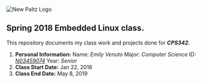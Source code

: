 ![New Paltz Logo](https://www.newpaltz.edu/media/identity/logos/newpaltzlogo.jpg)

## **Spring 2018 Embedded Linux class.**  
This repository documents my class work and projects done for **_CPS342._**
  1. **Personal Information:**
      Name: _Emily Venuto_
      Major: _Computer Science_
      ID: [_N03459074_](https://github.com/n03459074)
      Year: _Senior_
  2. **Class Start Date:** Jan 22, 2018
  3. **Class End Date:** May 8, 2019

